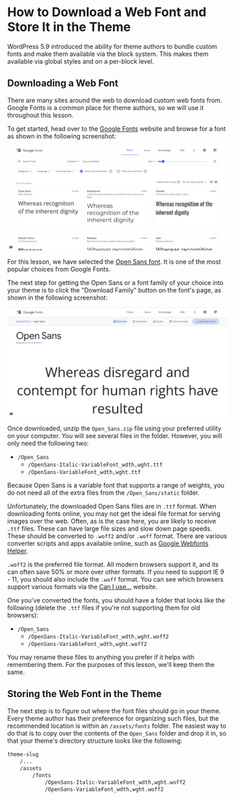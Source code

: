 # How to Download a Web Font and Store It in the Theme

WordPress 5.9 introduced the ability for theme authors to bundle custom fonts and make them available via the block system.  This makes them available via global styles and on a per-block level.

## Downloading a Web Font

There are many sites around the web to download custom web fonts from.  Google Fonts is a common place for theme authors, so we will use it throughout this lesson.

To get started, head over to the [Google Fonts](https://fonts.google.com/) website and browse for a font as shown in the following screenshot:

![Google Fonts homepage, which lists a grid of font selections.](/images/module-05/lesson-01/google-fonts.png)

For this lesson, we have selected the [Open Sans font](https://fonts.google.com/specimen/Open+Sans).  It is one of the most popular choices from Google Fonts.

The next step for getting the Open Sans or a font family of your choice into your theme is to click the "Download Family" button on the font's page, as shown in the following screenshot:

![Open Sans family on the Google Fonts website. The "Download Family" button is highlighted.](/images/module-05/lesson-01/google-fonts-download.png)

Once downloaded, unzip the `Open_Sans.zip` file using your preferred utility on your computer.  You will see several files in the folder.  However, you will only need the following two:

- `/Open_Sans`
	- `/OpenSans-Italic-VariableFont_wdth,wght.ttf`
	- `/OpenSans-VariableFont_wdth,wght.ttf`

Because Open Sans is a variable font that supports a range of weights, you do not need all of the extra files from the `/Open_Sans/static` folder.

Unfortunately, the downloaded Open Sans files are in `.ttf` format.  When downloading fonts online, you may not get the ideal file format for serving images over the web.  Often, as is the case here, you are likely to receive `.ttf` files.  These can have large file sizes and slow down page speeds.  These should be converted to `.woff2` and/or `.woff` format.  There are various converter scripts and apps available online, such as [Google Webfonts Helper](https://google-webfonts-helper.herokuapp.com/fonts).

`.woff2` is the preferred file format. All modern browsers support it, and its can often save 50% or more over other formats.  If you need to support IE 9 - 11, you should also include the `.woff` format.  You can see which browsers support various formats via the [Can I use...](https://caniuse.com) website.

One you've converted the fonts, you should have a folder that looks like the following (delete the `.ttf` files if you're not supporting them for old browsers):

- `/Open_Sans`
	- `/OpenSans-Italic-VariableFont_wdth,wght.woff2`
	- `/OpenSans-VariableFont_wdth,wght.woff2`

You may rename these files to anything you prefer if it helps with remembering them.  For the purposes of this lesson, we'll keep them the same.

## Storing the Web Font in the Theme

The next step is to figure out where the font files should go in your theme.  Every theme author has their preference for organizing such files, but the recommended location is within an `/assets/fonts` folder.  The easiest way to do that is to copy over the contents of the `Open_Sans` folder and drop it in, so that your theme's directory structure looks like the following:

```
theme-slug
	/...
	/assets
		/fonts
			/OpenSans-Italic-VariableFont_wdth,wght.woff2
			/OpenSans-VariableFont_wdth,wght.woff2
```
